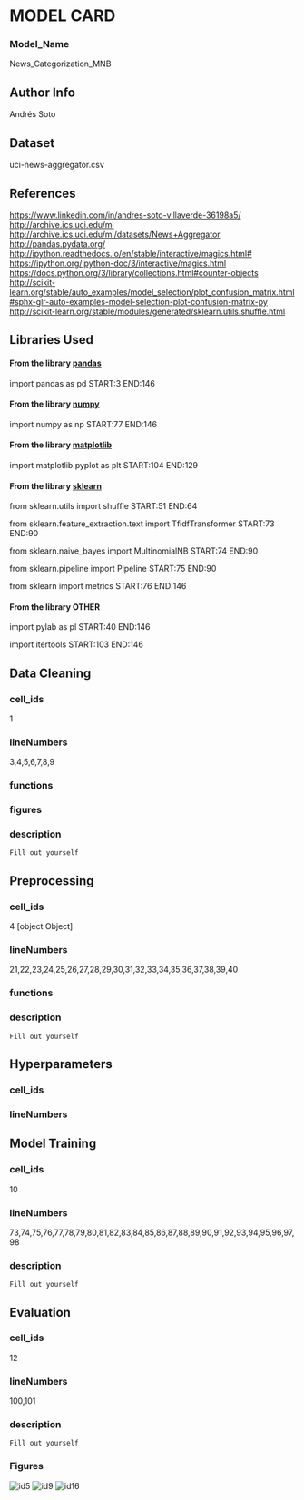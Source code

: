 # MODEL CARD #
### Model_Name ###
News_Categorization_MNB
## Author Info ##
Andrés Soto
## Dataset ##
uci-news-aggregator.csv
## References ##
https://www.linkedin.com/in/andres-soto-villaverde-36198a5/
http://archive.ics.uci.edu/ml
http://archive.ics.uci.edu/ml/datasets/News+Aggregator
http://pandas.pydata.org/
http://ipython.readthedocs.io/en/stable/interactive/magics.html#
https://ipython.org/ipython-doc/3/interactive/magics.html
https://docs.python.org/3/library/collections.html#counter-objects
http://scikit-learn.org/stable/auto_examples/model_selection/plot_confusion_matrix.html#sphx-glr-auto-examples-model-selection-plot-confusion-matrix-py
http://scikit-learn.org/stable/modules/generated/sklearn.utils.shuffle.html

## Libraries Used ##
#### From the library [pandas](https://pandas.pydata.org/docs/) ####
import pandas as pd    START:3	 END:146

#### From the library [numpy](https://numpy.org/doc/1.19/) ####
import numpy as np    START:77	 END:146

#### From the library [matplotlib](https://matplotlib.org/contents.html) ####
import matplotlib.pyplot as plt    START:104	 END:129

#### From the library [sklearn](https://scikit-learn.org/stable/user_guide.html) ####
from sklearn.utils import shuffle    START:51	 END:64

from sklearn.feature_extraction.text import TfidfTransformer    START:73	 END:90

from sklearn.naive_bayes import MultinomialNB    START:74	 END:90

from sklearn.pipeline import Pipeline    START:75	 END:90

from sklearn import metrics    START:76	 END:146

#### From the library OTHER ####
import pylab as pl    START:40	 END:146

import itertools    START:103	 END:146

## Data Cleaning ##
### cell_ids ###
1
### lineNumbers ###
3,4,5,6,7,8,9
### functions ###

### figures ###
      
### description ###
```Fill out yourself```

## Preprocessing ##
### cell_ids ###
4
[object Object]
### lineNumbers ###
21,22,23,24,25,26,27,28,29,30,31,32,33,34,35,36,37,38,39,40
### functions ###

### description ###
```Fill out yourself```

## Hyperparameters ##
### cell_ids ###

### lineNumbers ###

## Model Training ##
### cell_ids ###
10
### lineNumbers ###
73,74,75,76,77,78,79,80,81,82,83,84,85,86,87,88,89,90,91,92,93,94,95,96,97,98

### description ###
```Fill out yourself```

## Evaluation ##
### cell_ids ###
12
### lineNumbers ###
100,101
### description ###
```Fill out yourself```


### Figures ###
![id5](./image/id5.jpg)
![id9](./image/id9.jpg)
![id16](./image/id16.jpg)
